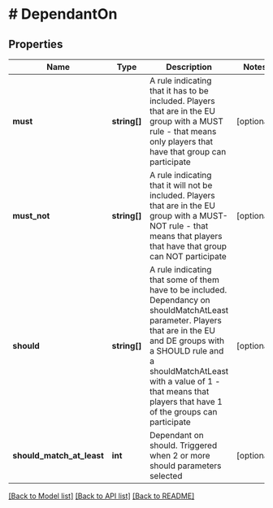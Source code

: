# # DependantOn

## Properties

Name | Type | Description | Notes
------------ | ------------- | ------------- | -------------
**must** | **string[]** | A rule indicating that it has to be included. Players that are in the EU group with a MUST rule - that means only players that have that group can participate | [optional]
**must_not** | **string[]** | A rule indicating that it will not be included. Players that are in the EU group with a MUST-NOT rule - that means that players that have that group can NOT participate | [optional]
**should** | **string[]** | A rule indicating that some of them have to be included. Dependancy on shouldMatchAtLeast parameter. Players that are in the EU and DE groups with a SHOULD rule and a shouldMatchAtLeast with a value of 1 - that means that players that have 1 of the groups can participate | [optional]
**should_match_at_least** | **int** | Dependant on should. Triggered when 2 or more should parameters selected | [optional]

[[Back to Model list]](../../README.md#models) [[Back to API list]](../../README.md#endpoints) [[Back to README]](../../README.md)
